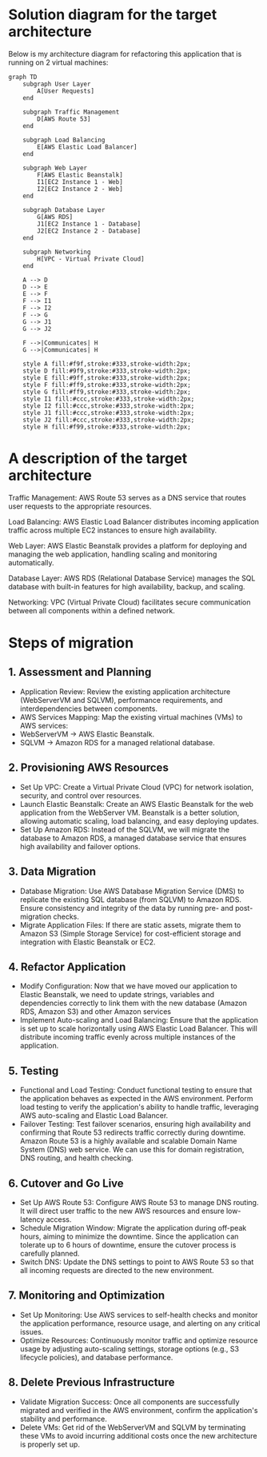 # Solution diagram for the target architecture
Below is my architecture diagram for refactoring this application that is running on 2 virtual machines: 

```mermaid
graph TD
    subgraph User Layer
        A[User Requests]
    end

    subgraph Traffic Management
        D[AWS Route 53]
    end

    subgraph Load Balancing
        E[AWS Elastic Load Balancer]
    end

    subgraph Web Layer
        F[AWS Elastic Beanstalk]
        I1[EC2 Instance 1 - Web]
        I2[EC2 Instance 2 - Web]
    end

    subgraph Database Layer
        G[AWS RDS]
        J1[EC2 Instance 1 - Database]
        J2[EC2 Instance 2 - Database]
    end

    subgraph Networking
        H[VPC - Virtual Private Cloud]
    end

    A --> D
    D --> E
    E --> F
    F --> I1
    F --> I2
    F --> G
    G --> J1
    G --> J2

    F -->|Communicates| H
    G -->|Communicates| H

    style A fill:#f9f,stroke:#333,stroke-width:2px;
    style D fill:#9f9,stroke:#333,stroke-width:2px;
    style E fill:#9ff,stroke:#333,stroke-width:2px;
    style F fill:#ff9,stroke:#333,stroke-width:2px;
    style G fill:#ff9,stroke:#333,stroke-width:2px;
    style I1 fill:#ccc,stroke:#333,stroke-width:2px;
    style I2 fill:#ccc,stroke:#333,stroke-width:2px;
    style J1 fill:#ccc,stroke:#333,stroke-width:2px;
    style J2 fill:#ccc,stroke:#333,stroke-width:2px;
    style H fill:#f99,stroke:#333,stroke-width:2px;
```
# A description of the target architecture

Traffic Management: AWS Route 53 serves as a DNS service that routes user requests to the appropriate resources.

Load Balancing: AWS Elastic Load Balancer distributes incoming application traffic across multiple EC2 instances to ensure high availability.

Web Layer: AWS Elastic Beanstalk provides a platform for deploying and managing the web application, handling scaling and monitoring automatically.

Database Layer: AWS RDS (Relational Database Service) manages the SQL database with built-in features for high availability, backup, and scaling.

Networking: VPC (Virtual Private Cloud) facilitates secure communication between all components within a defined network.

# Steps of migration

## 1. Assessment and Planning
- Application Review: Review the existing application architecture (WebServerVM and SQLVM), performance requirements, and interdependencies between components.
- AWS Services Mapping: Map the existing virtual machines (VMs) to AWS services:
- WebServerVM → AWS Elastic Beanstalk.
- SQLVM → Amazon RDS for a managed relational database.
## 2. Provisioning AWS Resources
- Set Up VPC: Create a Virtual Private Cloud (VPC) for network isolation, security, and control over resources.
- Launch Elastic Beanstalk: Create an AWS Elastic Beanstalk for the web application from the WebServer VM. Beanstalk is a better solution, allowing automatic scaling, load balancing, and easy deploying updates.
- Set Up Amazon RDS: Instead of the SQLVM, we will migrate the database to Amazon RDS, a managed database service that ensures high availability and failover options.
## 3. Data Migration
- Database Migration:
Use AWS Database Migration Service (DMS) to replicate the existing SQL database (from SQLVM) to Amazon RDS.
Ensure consistency and integrity of the data by running pre- and post-migration checks.
- Migrate Application Files:
If there are static assets, migrate them to Amazon S3 (Simple Storage Service) for cost-efficient storage and integration with Elastic Beanstalk or EC2.
## 4. Refactor Application
- Modify Configuration: Now that we have moved our application to Elastic Beanstalk, we need to update strings, variables and dependencies correctly to link them with the new database (Amazon RDS, Amazon S3) and other Amazon services 
- Implement Auto-scaling and Load Balancing:
Ensure that the application is set up to scale horizontally using AWS Elastic Load Balancer. This will distribute incoming traffic evenly across multiple instances of the application. 
## 5. Testing
- Functional and Load Testing:
Conduct functional testing to ensure that the application behaves as expected in the AWS environment.
Perform load testing to verify the application's ability to handle traffic, leveraging AWS auto-scaling and Elastic Load Balancer.
- Failover Testing:
Test failover scenarios, ensuring high availability and confirming that Route 53 redirects traffic correctly during downtime. Amazon Route 53 is a highly available and scalable Domain Name System (DNS) web service. We can use this for domain registration, DNS routing, and health checking.
## 6. Cutover and Go Live
- Set Up AWS Route 53:
Configure AWS Route 53 to manage DNS routing. It will direct user traffic to the new AWS resources and ensure low-latency access.
- Schedule Migration Window:
Migrate the application during off-peak hours, aiming to minimize the downtime. Since the application can tolerate up to 6 hours of downtime, ensure the cutover process is carefully planned.
- Switch DNS:
Update the DNS settings to point to AWS Route 53 so that all incoming requests are directed to the new environment.
## 7. Monitoring and Optimization
- Set Up Monitoring:
Use AWS services to self-health checks and monitor the application performance, resource usage, and alerting on any critical issues.
- Optimize Resources:
Continuously monitor traffic and optimize resource usage by adjusting auto-scaling settings, storage options (e.g., S3 lifecycle policies), and database performance.
## 8. Delete Previous Infrastructure
- Validate Migration Success:
Once all components are successfully migrated and verified in the AWS environment, confirm the application's stability and performance.
- Delete VMs:
Get rid of the WebServerVM and SQLVM by terminating these VMs to avoid incurring additional costs once the new architecture is properly set up. 
